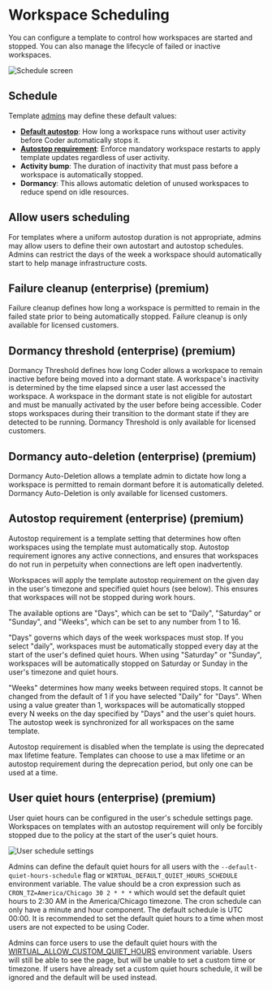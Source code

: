 # Workspace Scheduling

You can configure a template to control how workspaces are started and stopped.
You can also manage the lifecycle of failed or inactive workspaces.

![Schedule screen](../../../images/admin/templates/schedule/template-schedule-settings.png)

## Schedule

Template [admins](../../users/index.md) may define these default values:

- [**Default autostop**](../../../user-guides/workspace-scheduling.md#autostop):
  How long a workspace runs without user activity before Coder automatically
  stops it.
- [**Autostop requirement**](#autostop-requirement-enterprise-premium): Enforce
  mandatory workspace restarts to apply template updates regardless of user
  activity.
- **Activity bump**: The duration of inactivity that must pass before a
  workspace is automatically stopped.
- **Dormancy**: This allows automatic deletion of unused workspaces to reduce
  spend on idle resources.

## Allow users scheduling

For templates where a uniform autostop duration is not appropriate, admins may
allow users to define their own autostart and autostop schedules. Admins can
restrict the days of the week a workspace should automatically start to help
manage infrastructure costs.

## Failure cleanup (enterprise) (premium)

Failure cleanup defines how long a workspace is permitted to remain in the
failed state prior to being automatically stopped. Failure cleanup is only
available for licensed customers.

## Dormancy threshold (enterprise) (premium)

Dormancy Threshold defines how long Coder allows a workspace to remain inactive
before being moved into a dormant state. A workspace's inactivity is determined
by the time elapsed since a user last accessed the workspace. A workspace in the
dormant state is not eligible for autostart and must be manually activated by
the user before being accessible. Coder stops workspaces during their transition
to the dormant state if they are detected to be running. Dormancy Threshold is
only available for licensed customers.

## Dormancy auto-deletion (enterprise) (premium)

Dormancy Auto-Deletion allows a template admin to dictate how long a workspace
is permitted to remain dormant before it is automatically deleted. Dormancy
Auto-Deletion is only available for licensed customers.

## Autostop requirement (enterprise) (premium)

Autostop requirement is a template setting that determines how often workspaces
using the template must automatically stop. Autostop requirement ignores any
active connections, and ensures that workspaces do not run in perpetuity when
connections are left open inadvertently.

Workspaces will apply the template autostop requirement on the given day in the
user's timezone and specified quiet hours (see below). This ensures that
workspaces will not be stopped during work hours.

The available options are "Days", which can be set to "Daily", "Saturday" or
"Sunday", and "Weeks", which can be set to any number from 1 to 16.

"Days" governs which days of the week workspaces must stop. If you select
"daily", workspaces must be automatically stopped every day at the start of the
user's defined quiet hours. When using "Saturday" or "Sunday", workspaces will
be automatically stopped on Saturday or Sunday in the user's timezone and quiet
hours.

"Weeks" determines how many weeks between required stops. It cannot be changed
from the default of 1 if you have selected "Daily" for "Days". When using a
value greater than 1, workspaces will be automatically stopped every N weeks on
the day specified by "Days" and the user's quiet hours. The autostop week is
synchronized for all workspaces on the same template.

Autostop requirement is disabled when the template is using the deprecated max
lifetime feature. Templates can choose to use a max lifetime or an autostop
requirement during the deprecation period, but only one can be used at a time.

## User quiet hours (enterprise) (premium)

User quiet hours can be configured in the user's schedule settings page.
Workspaces on templates with an autostop requirement will only be forcibly
stopped due to the policy at the start of the user's quiet hours.

![User schedule settings](../../../images/admin/templates/schedule/user-quiet-hours.png)

Admins can define the default quiet hours for all users with the
`--default-quiet-hours-schedule` flag or `WIRTUAL_DEFAULT_QUIET_HOURS_SCHEDULE`
environment variable. The value should be a cron expression such as
`CRON_TZ=America/Chicago 30 2 * * *` which would set the default quiet hours to
2:30 AM in the America/Chicago timezone. The cron schedule can only have a
minute and hour component. The default schedule is UTC 00:00. It is recommended
to set the default quiet hours to a time when most users are not expected to be
using Coder.

Admins can force users to use the default quiet hours with the
[WIRTUAL_ALLOW_CUSTOM_QUIET_HOURS](../../../reference/cli/server.md#--allow-custom-quiet-hours)
environment variable. Users will still be able to see the page, but will be
unable to set a custom time or timezone. If users have already set a custom
quiet hours schedule, it will be ignored and the default will be used instead.

